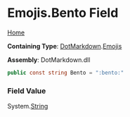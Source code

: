 # Emojis\.Bento Field

[Home](../../../README.md)

**Containing Type**: [DotMarkdown](../../README.md)\.[Emojis](../README.md)

**Assembly**: DotMarkdown\.dll

```csharp
public const string Bento = ":bento:"
```

### Field Value

System\.[String](https://docs.microsoft.com/en-us/dotnet/api/system.string)